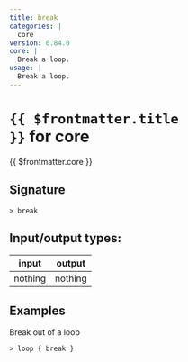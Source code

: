 ```yaml
---
title: break
categories: |
  core
version: 0.84.0
core: |
  Break a loop.
usage: |
  Break a loop.
---
```


# <code>{{ $frontmatter.title }}</code> for core

<div class='command-title'>{{ $frontmatter.core }}</div>

## Signature

```> break ```


## Input/output types:

| input   | output  |
| ------- | ------- |
| nothing | nothing |

## Examples

Break out of a loop
```shell
> loop { break }

```

